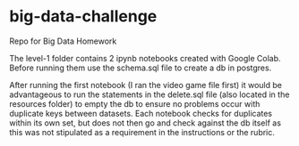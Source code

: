 # big-data-challenge
Repo for Big Data Homework

The level-1 folder contains 2 ipynb notebooks created with Google Colab.  Before running them use the schema.sql file to create a db in postgres.

After running the first notebook (I ran the video game file first) it would be advantageous to run the statements in the delete.sql file (also located in the resources folder) to empty the db to 
ensure no problems occur with duplicate keys between datasets.  Each notebook checks for duplicates within its own set, but does not then go and check against the db 
itself as this was not stipulated as a requirement in the instructions or the rubric.